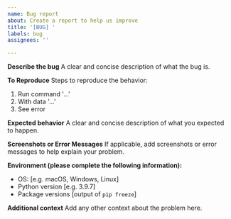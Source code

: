 ```yaml
---
name: Bug report
about: Create a report to help us improve
title: '[BUG] '
labels: bug
assignees: ''

---
```


**Describe the bug**
A clear and concise description of what the bug is.

**To Reproduce**
Steps to reproduce the behavior:
1. Run command '...'
2. With data '...'
3. See error

**Expected behavior**
A clear and concise description of what you expected to happen.

**Screenshots or Error Messages**
If applicable, add screenshots or error messages to help explain your problem.

**Environment (please complete the following information):**
- OS: [e.g. macOS, Windows, Linux]
- Python version [e.g. 3.9.7]
- Package versions [output of `pip freeze`]

**Additional context**
Add any other context about the problem here.